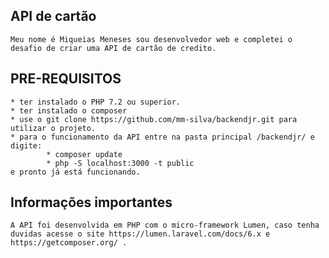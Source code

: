 ## API de cartão
    Meu nome é Miqueias Meneses sou desenvolvedor web e completei o desafio de criar uma API de cartão de credito.

## PRE-REQUISITOS
    * ter instalado o PHP 7.2 ou superior.
    * ter instalado o composer
    * use o git clone https://github.com/mm-silva/backendjr.git para utilizar o projeto.
    * para o funcionamento da API entre na pasta principal /backendjr/ e digite:
            * composer update 
            * php -S localhost:3000 -t public
    e pronto já está funcionando.
## Informações importantes
    A API foi desenvolvida em PHP com o micro-framework Lumen, caso tenha duvidas acesse o site https://lumen.laravel.com/docs/6.x e https://getcomposer.org/ .

